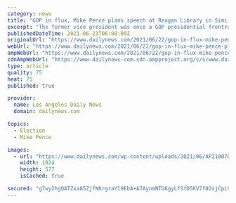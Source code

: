 ```yaml
---
category: news
title: "GOP in flux, Mike Pence plans speech at Reagan Library in Simi Valley"
excerpt: "The former vice president was once a GOP presidential frontrunner. But after Jan. 6 and slammed by Trump, it’s an uphill climb as he considers the presidency."
publishedDateTime: 2021-06-23T06:08:00Z
originalUrl: "https://www.dailynews.com/2021/06/22/gop-in-flux-mike-pence-plans-speech-at-reagan-library-in-simi-valley"
webUrl: "https://www.dailynews.com/2021/06/22/gop-in-flux-mike-pence-plans-speech-at-reagan-library-in-simi-valley"
ampWebUrl: "https://www.dailynews.com/2021/06/22/gop-in-flux-mike-pence-plans-speech-at-reagan-library-in-simi-valley/amp/"
cdnAmpWebUrl: "https://www-dailynews-com.cdn.ampproject.org/c/s/www.dailynews.com/2021/06/22/gop-in-flux-mike-pence-plans-speech-at-reagan-library-in-simi-valley/amp/"
type: article
quality: 75
heat: 75
published: true

provider:
  name: Los Angeles Daily News
  domain: dailynews.com

topics:
  - Election
  - Mike Pence

images:
  - url: "https://www.dailynews.com/wp-content/uploads/2021/06/AP21007046001424.jpg?w=1024&h=577"
    width: 1024
    height: 577
    isCached: true

secured: "g7wy2hgQATZxa85ZjfNKrgraYl9EbA+A7AynmNTG6gyLfSfD5KV7f02xjCpLVvGK4v3ZAdp/IhHOGgMyjzQ4adfDkE95fEeiGx2UIH5QdC7t3CLHQN6Xttv83f/DdiWNf6xD6q1eCKIw9d4BSni2Jqs71fQiThXS7c7kjutU2KT7BcMLQLPj8A1myuw7myeI3Xfb2GlnlQfrSY6/FXmxxxTMiKTwBd2N+IoeEgo8Mk7UMk7sOI5UjW7hjrJDUFyHlllLUWMKy6DC5kGXz5FGwoiJFoBg2Bq0Qqqz/7Lyto8RacnA/bOqOc6fvfd9e1DP86vPDLYUye7oUcNNSlNPF4twnu+lzGmR/jdtBU66JW4=;jIfuPxAdigrz6mt2e51W5w=="
---
```


